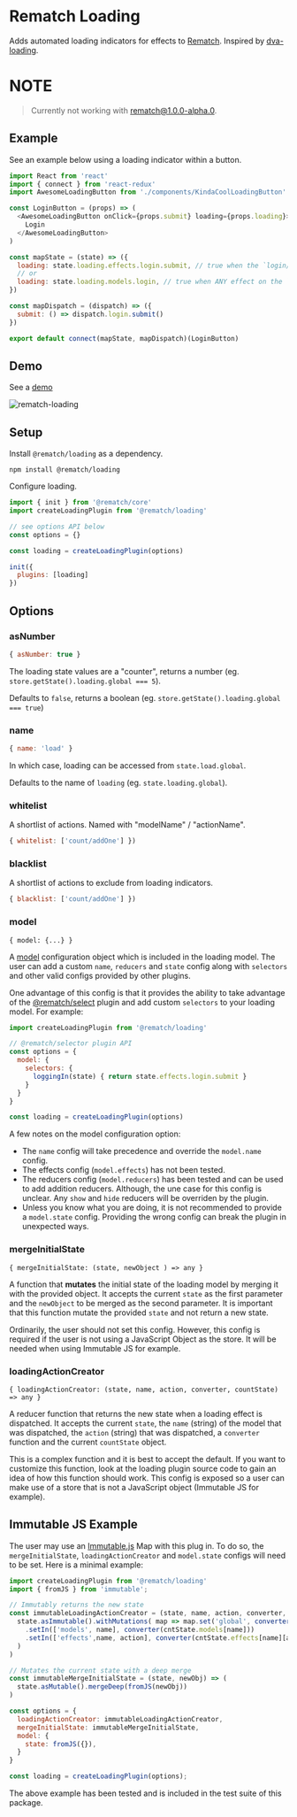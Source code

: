 # Rematch Loading

Adds automated loading indicators for effects to [Rematch](https://github.com/rematch/rematch). Inspired by [dva-loading](https://github.com/dvajs/dva-loading).

# NOTE

> Currently not working with rematch@1.0.0-alpha.0. 

## Example

See an example below using a loading indicator within a button.

```js
import React from 'react'
import { connect } from 'react-redux'
import AwesomeLoadingButton from './components/KindaCoolLoadingButton'

const LoginButton = (props) => (
  <AwesomeLoadingButton onClick={props.submit} loading={props.loading}>
    Login
  </AwesomeLoadingButton>
)

const mapState = (state) => ({
  loading: state.loading.effects.login.submit, // true when the `login/submit` effect is running
  // or
  loading: state.loading.models.login, // true when ANY effect on the `login` model is running
})

const mapDispatch = (dispatch) => ({
  submit: () => dispatch.login.submit()
})

export default connect(mapState, mapDispatch)(LoginButton)
```

## Demo

See a [demo](./examples/react-loading-example)

![rematch-loading](https://user-images.githubusercontent.com/4660659/33303781-00c786b2-d3ba-11e7-8216-1b2b8eebbf85.gif)

## Setup

Install `@rematch/loading` as a dependency.

```shell
npm install @rematch/loading
```

Configure loading.

```js
import { init } from '@rematch/core'
import createLoadingPlugin from '@rematch/loading'

// see options API below
const options = {}

const loading = createLoadingPlugin(options)

init({
  plugins: [loading]
})
```

## Options

### asNumber

```js
{ asNumber: true }
```

The loading state values are a "counter", returns a number (eg. `store.getState().loading.global === 5`).

Defaults to `false`, returns a boolean (eg. `store.getState().loading.global === true`)

### name

```js
{ name: 'load' }
```

In which case, loading can be accessed from `state.load.global`.

Defaults to the name of `loading` (eg. `state.loading.global`).

### whitelist

A shortlist of actions. Named with "modelName" / "actionName".

```js
{ whitelist: ['count/addOne'] })
```


### blacklist

A shortlist of actions to exclude from loading indicators.

```js
{ blacklist: ['count/addOne'] })
```

### model

`{ model: {...} }`

A [model](https://github.com/rematch/rematch/blob/master/docs/api.md#model) configuration object which is included
in the loading model. The user can add a custom `name`, `reducers` and `state` config along with `selectors` and
other valid configs provided by other plugins.

One advantage of this config is that it provides the ability to take advantage of the
[@rematch/select](https://github.com/rematch/rematch/blob/master/plugins/select/README.md)
plugin and add custom `selectors` to your loading model.  For example:

```js
import createLoadingPlugin from '@rematch/loading'

// @rematch/selector plugin API
const options = {
  model: {
    selectors: {
      loggingIn(state) { return state.effects.login.submit }
    }
  }
}

const loading = createLoadingPlugin(options)
```

A few notes on the model configuration option:

- The `name` config will take precedence and override the `model.name` config.
- The effects config (`model.effects`) has not been tested.
- The reducers config (`model.reducers`) has been tested and can be used to add addition reducers.
Although, the une case for this config is unclear. Any `show` and `hide`
reducers will be overriden by the plugin.
- Unless you know what you are doing, it is not recommended to provide a `model.state` config. Providing the wrong
config can break the plugin in unexpected ways.

### mergeInitialState

`{ mergeInitialState: (state, newObject ) => any }`

A function that **mutates** the initial state of the loading model by merging it with the provided object.  It accepts
the current `state` as the first parameter and the `newObject` to be merged as the second parameter. It is important
that this function mutate the provided `state` and not return a new state.

Ordinarily, the user should not set this config.  However, this config is required if the user is not using a JavaScript
Object as the store.  It will be needed when using Immutable JS for example.

### loadingActionCreator

`{ loadingActionCreator: (state, name, action, converter, countState) => any }`

A reducer function that returns the new state when a loading effect is dispatched.  It accepts the current `state`,
the `name` (string) of the model that was dispatched, the `action` (string) that was dispatched, a `converter` function
and the current `countState` object.

This is a complex function and it is best to accept the default. If you want to customize this function, look at the
loading plugin source code to gain an idea of how this function should work. This config is exposed so a user can make
use of a store that is not a JavaScript object (Immutable JS for example).

## Immutable JS Example

The user may use an [Immutable.js](https://facebook.github.io/immutable-js/) Map with this plug in.
To do so, the `mergeInitialState`, `loadingActionCreator` and `model.state` configs will need to be set.
Here is a minimal example:

```js
import createLoadingPlugin from '@rematch/loading'
import { fromJS } from 'immutable';

// Immutably returns the new state
const immutableLoadingActionCreator = (state, name, action, converter, cntState) => (
  state.asImmutable().withMutations( map => map.set('global', converter(cntState.global))
    .setIn(['models', name], converter(cntState.models[name]))
    .setIn(['effects',name, action], converter(cntState.effects[name][action]))
  )
)

// Mutates the current state with a deep merge
const immutableMergeInitialState = (state, newObj) => (
  state.asMutable().mergeDeep(fromJS(newObj))
)

const options = {
  loadingActionCreator: immutableLoadingActionCreator,
  mergeInitialState: immutableMergeInitialState,
  model: {
    state: fromJS({}),
  }
}

const loading = createLoadingPlugin(options);
```

The above example has been tested and is included in the test suite of this package.


